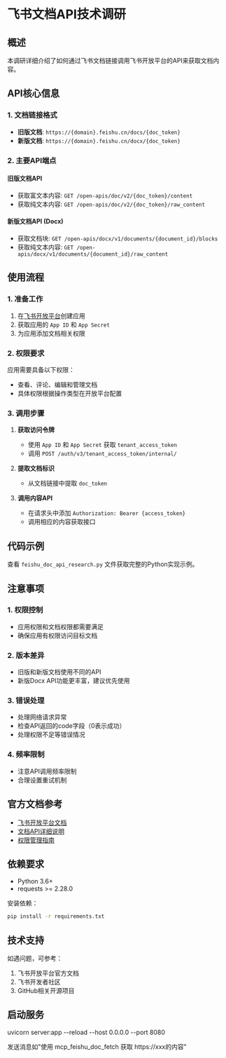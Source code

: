 # 飞书文档API技术调研

## 概述

本调研详细介绍了如何通过飞书文档链接调用飞书开放平台的API来获取文档内容。

## API核心信息

### 1. 文档链接格式
- **旧版文档**: `https://{domain}.feishu.cn/docs/{doc_token}`
- **新版文档**: `https://{domain}.feishu.cn/docx/{doc_token}`

### 2. 主要API端点

#### 旧版文档API
- 获取富文本内容: `GET /open-apis/doc/v2/{doc_token}/content`
- 获取纯文本内容: `GET /open-apis/doc/v2/{doc_token}/raw_content`

#### 新版文档API (Docx)
- 获取文档块: `GET /open-apis/docx/v1/documents/{document_id}/blocks`
- 获取纯文本内容: `GET /open-apis/docx/v1/documents/{document_id}/raw_content`

## 使用流程

### 1. 准备工作
1. 在[飞书开放平台](https://open.feishu.cn/)创建应用
2. 获取应用的 `App ID` 和 `App Secret`
3. 为应用添加文档相关权限

### 2. 权限要求
应用需要具备以下权限：
- 查看、评论、编辑和管理文档
- 具体权限根据操作类型在开放平台配置

### 3. 调用步骤
1. **获取访问令牌**
   - 使用 `App ID` 和 `App Secret` 获取 `tenant_access_token`
   - 调用 `POST /auth/v3/tenant_access_token/internal/`

2. **提取文档标识**
   - 从文档链接中提取 `doc_token`

3. **调用内容API**
   - 在请求头中添加 `Authorization: Bearer {access_token}`
   - 调用相应的内容获取接口

## 代码示例

查看 `feishu_doc_api_research.py` 文件获取完整的Python实现示例。

## 注意事项

### 1. 权限控制
- 应用权限和文档权限都需要满足
- 确保应用有权限访问目标文档

### 2. 版本差异
- 旧版和新版文档使用不同的API
- 新版Docx API功能更丰富，建议优先使用

### 3. 错误处理
- 处理网络请求异常
- 检查API返回的code字段（0表示成功）
- 处理权限不足等错误情况

### 4. 频率限制
- 注意API调用频率限制
- 合理设置重试机制

## 官方文档参考

- [飞书开放平台文档](https://open.feishu.cn/document)
- [文档API详细说明](https://feishu.apifox.cn/)
- [权限管理指南](https://open.feishu.cn/document/ukTMukTMukTM/uQjN3QjL0YzN04CN2cDN)

## 依赖要求

- Python 3.6+
- requests >= 2.28.0

安装依赖：
```bash
pip install -r requirements.txt
```

## 技术支持

如遇问题，可参考：
1. 飞书开放平台官方文档
2. 飞书开发者社区
3. GitHub相关开源项目

## 启动服务
uvicorn server:app --reload --host 0.0.0.0 --port 8080

发送消息如"使用 mcp_feishu_doc_fetch 获取 https://xxx的内容"